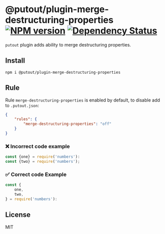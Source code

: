 # @putout/plugin-merge-destructuring-properties [![NPM version][NPMIMGURL]][NPMURL] [![Dependency Status][DependencyStatusIMGURL]][DependencyStatusURL]

[NPMIMGURL]:                https://img.shields.io/npm/v/@putout/plugin-merge-destructuring-properties.svg?style=flat&longCache=true
[NPMURL]:                   https://npmjs.org/package/@putout/plugin-merge-destructuring-properties"npm"

[DependencyStatusURL]:      https://david-dm.org/coderaiser/putout?path=packages/plugin-merge-destructuring-properties
[DependencyStatusIMGURL]:   https://david-dm.org/coderaiser/putout.svg?path=packages/plugin-merge-destructuring-properties

`putout` plugin adds ability to merge destructuring properties.

## Install

```
npm i @putout/plugin-merge-destructuring-properties
```

## Rule

Rule `merge-destructuring-properties` is enabled by default, to disable add to `.putout.json`:

```json
{
    "rules": {
        "merge-destructuring-properties": "off"
    }
}
```

### ❌ Incorrect code example

```js
const {one} = require('numbers'):
const {two} = require('numbers');
```

### ✅ Correct code Example

```js
const {
    one,
    two,
} = require('numbers'):
```

## License

MIT

